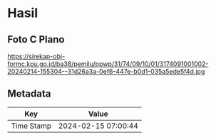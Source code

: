# Hasil

## Foto C Plano

https://sirekap-obj-formc.kpu.go.id/ba38/pemilu/ppwp/31/74/09/10/01/3174091001002-20240214-155304--31d26a3a-0ef6-447e-b0d1-035a5ede5f4d.jpg


## Metadata

| Key        | Value               |
| ---------- | ------------------- |
| Time Stamp | 2024-02-15 07:00:44 |



